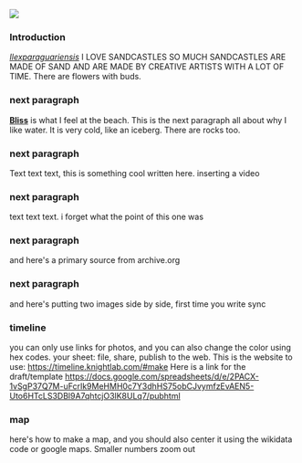 <a href="https://www.juncture-digital.org"><img src="https://juncture-digital.github.io/juncture/static/images/ve-button.png"></a>

<param ve-config 
       title="I love oceans"
       author="Anna Hogarth"
       banner="https://upload.wikimedia.org/wikipedia/commons/b/b6/Santorin_%28GR%29%2C_Exomytis%2C_Vlychada_Beach_--_2017_--_2999_%28bw%29.jpg"
       layout="vertical">

### Introduction
[_Ilexparaguariensis_](https://powo.science.kew.org/taxon/urn:lsid:ipni.org:names:315555-2)  I LOVE SANDCASTLES SO MUCH SANDCASTLES ARE MADE OF SAND AND ARE MADE BY CREATIVE ARTISTS WITH A LOT OF TIME. There are <span data-mouseover-image-zoomto= "1949,1024,1386,1128">flowers with buds</span>.  
<param ve-image label="look at this big masterpiece" description="Photograph" license="public domain" url="https://upload.wikimedia.org/wikipedia/commons/a/af/Playa_de_Levante%2C_Benidorm%2C_Espa%C3%B1a%2C_2014-07-02%2C_DD_03.JPG">
<param ve-image label="seashell woman" description="Photograph" license="public domain" url="https://upload.wikimedia.org/wikipedia/commons/f/f7/Seashell%2C_from_the_Novelties_series_%28N228%2C_Type_3%29_issued_by_Kinney_Bros._MET_DPB874743.jpg">
<param ve-image label="guelder rose" description="Photograph" license="public domain" url="Viburnum_opulus_flower,_Guelder-rose_with_sterile_flowers.jpeg">
<param ve-entity eid="Q327561" title="SANDCASTLES">
<param ve-entity eid="Q34679" title=“SAND”>
<param ve-entity eid="Q84263196" title=“COVID-19 pandemic”>

### next paragraph
[__Bliss__](https://liveablissfullife.com/what-is-true-bliss/) is what I feel at the beach. This is the next paragraph all about why I like water. It is very cold, like an iceberg. There are rocks too. 
<param ve-image label="isn't it beautiful?" description="Photograph" license="public domain" url="https://upload.wikimedia.org/wikipedia/commons/b/b9/Mystic_Beach%2C_Vancouver_Island%2C_Canada_10.jpg" region="2283,976,901,734">
<param ve-entity eid="Q47568" title="iceberg">
<param ve-entity eid="Q34679" title=“SAND”>
<param ve-entity eid="Q84263196" title=“COVID-19 pandemic”>

### next paragraph
Text text text, this is something cool written here. inserting a video
<param ve-video vid="kIfU4EO8oy0">

### next paragraph
text text text. i forget what the point of this one was
<param ve-image url="viburnum.jpeg" region="121,3,609,510">

### next paragraph
and here's a primary source from archive.org
<param ve-iframe src="https://archive.org/details/journal-japanese-botany-69-032-033/page/n2/mode/2up?view=theater">

### next paragraph
and here's putting two images side by side, first time you write sync
<param ve-compare curtain label="look at this big masterpiece" description="Photograph" license="public domain" url="https://upload.wikimedia.org/wikipedia/commons/a/af/Playa_de_Levante%2C_Benidorm%2C_Espa%C3%B1a%2C_2014-07-02%2C_DD_03.JPG">
<param ve-compare label="seashell woman" description="Photograph" license="public domain" url="https://upload.wikimedia.org/wikipedia/commons/f/f7/Seashell%2C_from_the_Novelties_series_%28N228%2C_Type_3%29_issued_by_Kinney_Bros._MET_DPB874743.jpg">

### timeline
you can only use links for photos, and you can also change the color using hex codes. your sheet: file, share, publish to the web. This is the website to use: https://timeline.knightlab.com/#make Here is a link for the draft/template https://docs.google.com/spreadsheets/d/e/2PACX-1vSgP37Q7M-uFcrIk9MeHMH0c7Y3dhHS75obCJvymfzEvAEN5-Uto6HTcLS3DBl9A7qhtcjO3lK8ULq7/pubhtml

<param ve-knightlab-timeline
source="1dtP2MJjA7Bla-Ybeds7Cq8pPdWhitsoawFQhDGoaSWA"
timenav-position="bottom"
hash-bookmark="false"
initial-zoom="1"
height="750">

### map
here's how to make a map, and you should also center it using the wikidata code or google maps. Smaller numbers zoom out

<param ve-map basemap="Esri_WorldPhysical" center="Q212" zoom="3">
